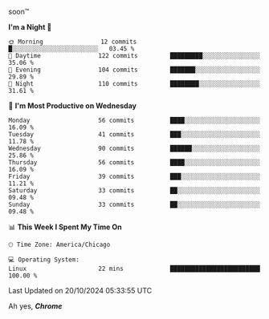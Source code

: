 soon™️

<!--START_SECTION:waka-->
**I'm a Night 🦉** 

```text
🌞 Morning                12 commits          █░░░░░░░░░░░░░░░░░░░░░░░░   03.45 % 
🌆 Daytime                122 commits         █████████░░░░░░░░░░░░░░░░   35.06 % 
🌃 Evening                104 commits         ███████░░░░░░░░░░░░░░░░░░   29.89 % 
🌙 Night                  110 commits         ████████░░░░░░░░░░░░░░░░░   31.61 % 
```
📅 **I'm Most Productive on Wednesday** 

```text
Monday                   56 commits          ████░░░░░░░░░░░░░░░░░░░░░   16.09 % 
Tuesday                  41 commits          ███░░░░░░░░░░░░░░░░░░░░░░   11.78 % 
Wednesday                90 commits          ██████░░░░░░░░░░░░░░░░░░░   25.86 % 
Thursday                 56 commits          ████░░░░░░░░░░░░░░░░░░░░░   16.09 % 
Friday                   39 commits          ███░░░░░░░░░░░░░░░░░░░░░░   11.21 % 
Saturday                 33 commits          ██░░░░░░░░░░░░░░░░░░░░░░░   09.48 % 
Sunday                   33 commits          ██░░░░░░░░░░░░░░░░░░░░░░░   09.48 % 
```


📊 **This Week I Spent My Time On** 

```text
🕑︎ Time Zone: America/Chicago

💻 Operating System: 
Linux                    22 mins             █████████████████████████   100.00 % 
```


 Last Updated on 20/10/2024 05:33:55 UTC
<!--END_SECTION:waka-->



Ah yes, ***Chrome***
